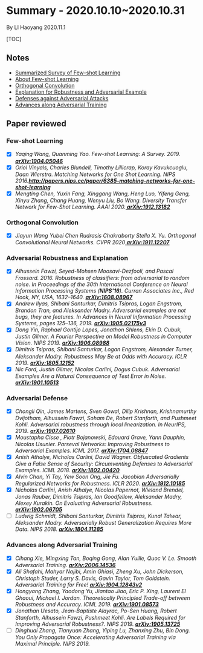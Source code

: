 # Summary - 2020.10.10~2020.10.31

By LI Haoyang 2020.11.1

[TOC]

## Notes

- <a href="https://greenere.github.io/blogs/pages/Note-FewShotLearningSurvey.html" target="_blank">Summarized Survey of Few-shot Learning</a>
- <a href="https://greenere.github.io/blogs/pages/Note-FewShotLearning.html" target="_blank">About Few-shot Learning</a>
- <a href="https://greenere.github.io/blogs/pages/Note-OrthogonalConvolution.html" target="_blank">Orthogonal Convolution</a>
- <a href="https://greenere.github.io/blogs/pages/Note-AdversarialExplanation.html" target="_blank">Explanation for Robustness and Adversarial Example</a>
- <a href="https://greenere.github.io/blogs/pages/Note-AdversarialDefense.html" target="_blank">Defenses against Adversarial Attacks</a>
- <a href="https://greenere.github.io/blogs/pages/Note-AdversarialTraining.html" target="_blank">Advances along Adversarial Training</a>

## Paper reviewed

### Few-shot Learning

- [x]  *Yaqing Wang, Quanming Yao. Few-shot Learning: A Survey. 2019. **[ arXiv:1904.05046](https://arxiv.org/abs/1904.05046)***
- [x] *Oriol Vinyals, Charles Blundell, Timothy Lillicrap, Koray Kavukcuoglu, Daan Wierstra. Matching Networks for One Shot Learning. NIPS 2016.**http://papers.nips.cc/paper/6385-matching-networks-for-one-shot-learning***
- [x] *Mengting Chen, Yuxin Fang, Xinggang Wang, Heng Luo, Yifeng Geng, Xinyu Zhang, Chang Huang, Wenyu Liu, Bo Wang. Diversity Transfer Network for Few-Shot Learning. AAAI 2020.**[ arXiv:1912.13182](https://arxiv.org/abs/1912.13182)***

### Orthogonal Convolution

- [x] *Jiayun Wang Yubei Chen Rudrasis Chakraborty Stella X. Yu. Orthogonal Convolutional Neural Networks. CVPR 2020*[ ***arXiv:1911.12207***](https://arxiv.org/abs/1911.12207)

### Adversarial Robustness and Explanation

- [x] *Alhussein Fawzi, Seyed-Mohsen Moosavi-Dezfooli, and Pascal Frossard. 2016. Robustness of classifiers: from adversarial to random noise. In* *Proceedings of the 30th International Conference on Neural Information Processing Systems* *(**NIPS'16**). Curran Associates Inc., Red Hook, NY, USA, 1632–1640.* ***[ arXiv:1608.08967](https://arxiv.org/abs/1608.08967)***
- [x] *Andrew Ilyas, Shibani Santurkar, Dimitris Tsipras, Logan Engstrom, Brandon Tran, and Aleksander Madry. Adversarial examples are not bugs, they are features. In Advances in Neural Information Processing Systems, pages 125–136, 2019.* ***[arXiv:1905.02175v3](https://arxiv.org/abs/1905.02175v3)***
- [x] *Dong Yin, Raphael Gontijo Lopes, Jonathon Shlens, Ekin D. Cubuk, Justin Gilmer. A Fourier Perspective on Model Robustness in Computer Vision. NIPS 2019. **[ arXiv:1906.08988](https://arxiv.org/abs/1906.08988)***
- [x] *Dimitris Tsipras, Shibani Santurkar, Logan Engstrom, Alexander Turner, Aleksander Madry. Robustness May Be at Odds with Accuracy. ICLR 2019. **[ arXiv:1805.12152](https://arxiv.org/abs/1805.12152)***
- [x] *Nic Ford, Justin Gilmer, Nicolas Carlini, Dogus Cubuk. Adversarial Examples Are a Natural Consequence of Test Error in Noise. [ **arXiv:1901.10513**](https://arxiv.org/abs/1901.10513)*

### Adversarial Defense

- [x] *Chongli Qin, James Martens, Sven Gowal, Dilip Krishnan, Krishnamurthy Dvijotham, Alhussein Fawzi, Soham De, Robert Stanforth, and Pushmeet Kohli. Adversarial robustness through local linearization. In NeurIPS, 2019. **[ arXiv:1907.02610](https://arxiv.org/abs/1907.02610)***
- [x] *Moustapha Cisse , Piotr Bojanowski, Edouard Grave, Yann Dauphin, Nicolas Usunier. Parseval Networks: Improving Robustness to Adversarial Examples. ICML 2017. **[ arXiv:1704.08847](https://arxiv.org/abs/1704.08847)***
- [x] *Anish Athalye, Nicholas Carlini, David Wagner. Obfuscated Gradients Give a False Sense of Security: Circumventing Defenses to Adversarial Examples. ICML 2018. **[ arXiv:1802.00420](http://export.arxiv.org/abs/1802.00420)***
- [x] *Alvin Chan, Yi Tay, Yew Soon Ong, Jie Fu. Jacobian Adversarially Regularized Networks for Robustness. ICLR 2020. [ **arXiv:1912.10185**](https://arxiv.org/abs/1912.10185)*
- [x] *Nicholas Carlini, Anish Athalye, Nicolas Papernot, Wieland Brendel, Jonas Rauber, Dimitris Tsipras, Ian Goodfellow, Aleksander Madry, Alexey Kurakin. On Evaluating Adversarial Robustness. [**arXiv:1902.06705**](https://arxiv.org/abs/1902.06705)*
- [ ] *Ludwig Schmidt, Shibani Santurkar, Dimitris Tsipras, Kunal Talwar, Aleksander Madry. Adversarially Robust Generalization Requires More Data. NIPS 2018. [**arXiv:1804.11285**](https://arxiv.org/abs/1804.11285)*

### Advances along Adversarial Training

- [x] *Cihang Xie, Mingxing Tan, Boqing Gong, Alan Yuille, Quoc V. Le. Smooth Adversarial Training. **[ arXiv:2006.14536](https://arxiv.org/abs/2006.14536)***
- [x] *Ali Shafahi, Mahyar Najibi, Amin Ghiasi, Zheng Xu, John Dickerson, Christoph Studer, Larry S. Davis, Gavin Taylor, Tom Goldstein. Adversarial Training for Free! [**arXiv:1904.12843v2**](https://arxiv.org/abs/1904.12843v2)*
- [x] *Hongyang Zhang, Yaodong Yu, Jiantao Jiao, Eric P. Xing, Laurent El Ghaoui, Michael I. Jordan. Theoretically Principled Trade-off between Robustness and Accuracy. ICML 2019. **[ arXiv:1901.08573](https://arxiv.org/abs/1901.08573)***
- [x] *Jonathan Uesato, Jean-Baptiste Alayrac, Po-Sen Huang, Robert Stanforth, Alhussein Fawzi, Pushmeet Kohli. Are Labels Required for Improving Adversarial Robustness?. NIPS 2019. [ **arXiv:1905.13725**](https://arxiv.org/abs/1905.13725)*
- [ ] *Dinghuai Zhang, Tianyuan Zhang, Yiping Lu, Zhanxing Zhu, Bin Dong. You Only Propagate Once: Accelerating Adversarial Training via Maximal Principle. NIPS 2019.* 